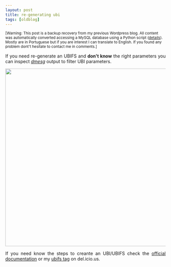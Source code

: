 ```yaml
---
layout: post
title: re-generating ubi
tags: [oldblog]
---
```


<small>[Warning: This post is a backup recovery from my previous Wordpress blog. All content was automatically converted accessing a MySQL database using a Python script (<a href="http://maluta.github.io/blog/convert-wordpress-to-jekyll/">details</a>). Mostly are in Portuguese but if you are interest I can translate to English. If you found any problem dont't hesitate to contact me in comments.]</small>



<p style="text-align: justify;">If you need re-generate an UBIFS and <strong>don't know</strong> the right parameters you can inspect<em> </em><a href="http://www.linfo.org/dmesg.html" target="_blank"><em>dmesg</em></a> output to filter UBI parameters.</p>
<p style="text-align: center;"><a href="http://www.coding.com.br/wp-content/uploads/2011/01/ubi.png"><img class="aligncenter size-full wp-image-1607" title="ubi" src="http://www.coding.com.br/wp-content/uploads/2011/01/ubi.png" alt="" width="537" height="559" /></a></p>
<p style="text-align: center;"></p>
<p style="text-align: justify;">If you need know the steps to creante an UBI/UBIFS check the <a href="http://www.linux-mtd.infradead.org/faq/ubifs.html#L_mkfubifs" target="_blank">official documentation</a> or my <a href="http://www.delicious.com/maluta/ubifs" target="_blank">ubifs tag</a> on del.icio.us.</p>